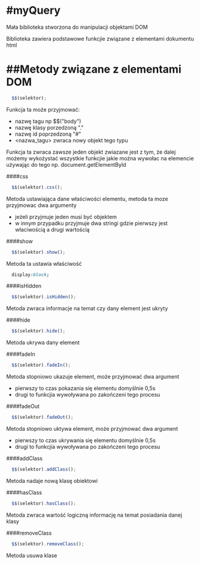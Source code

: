 #myQuery
=======

Mała biblioteka stworzona do manipulacji objektami DOM

Biblioteka zawiera podstawowe funkcjie związane z elementami dokumentu html

##Metody związane z elementami DOM
================================
```js
  $$(selektor);
```
Funkcja ta może przyjmować:

- nazwę tagu np $$("body") 
- nazwę klasy porzedzoną "." 
- nazwę id poprzedzoną "#" 
- \<nazwa_tagu\> zwraca nowy objekt tego typu 

Funkcja ta zwraca zawsze jeden objekt zwiazane jest z tym, że dalej możemy wykożystać wszystkie funkcjie jakie można wywołac na elemencie używając do tego np. document.getElementById

####css
```js
  $$(selektor).css();
```
Metoda ustawiająca dane właściwości elementu, metoda ta moze przyjmowac dwa argumenty
- jeżeli przyjmuje jeden musi być objektem 
- w innym przypadku przyjmuje dwa stringi gdzie pierwszy jest właciwością a drugi wartością

####show
```js
  $$(selektor).show();
```

Metoda ta ustawia właściwość 
```css
  display:block;
```
####isHidden
```js
  $$(selektor).isHidden();
```

Metoda zwraca informacje na temat czy dany element jest ukryty

####hide
```js
  $$(selektor).hide();
```
Metoda ukrywa dany element

####fadeIn
```js
  $$(selektor).fadeIn();
```
Metoda stopniowo ukazuje element, może przyjmować dwa argument 
- pierwszy to czas pokazania się elementu domyślnie 0,5s
- drugi to funkcjia wywoływana po zakończeni tego procesu

####fadeOut
```js
  $$(selektor).fadeOut();
```
Metoda stopniowo uktywa element, może przyjmować dwa argument 
- pierwszy to czas ukrywania się elementu domyślnie 0,5s
- drugi to funkcjia wywoływana po zakończeni tego procesu


####addClass
```js
  $$(selektor).addClass();
```
Metoda nadaje nową klasę obiektowi

####hasClass
```js
  $$(selektor).hasClass();
```
Metoda zwraca wartość logiczną informację na temat posiadania danej klasy


####removeClass
```js
  $$(selektor).removeClass();
```
Metoda usuwa klase 





